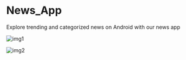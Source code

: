 # News_App
Explore trending and categorized news on Android with our news app

![img1](https://github.com/shivamgurjar684/News_App/assets/87614650/477aa293-aaad-4a25-bd58-5fd01aec3dd4)

![img2](https://github.com/shivamgurjar684/News_App/assets/87614650/a96ce98a-0baa-46f1-ab19-ef7661c5c5bb)
